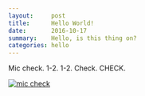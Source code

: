 ```yaml
---
layout:     post
title:      Hello World!
date:       2016-10-17
summary:    Hello, is this thing on?
categories: hello
---
```


Mic check. 1-2. 1-2. Check. CHECK.

[![mic check](http://www.brainlesstales.com/images/2011/Jul/mic-check.jpg)](http://www.brainlesstales.com/2011-07-31/mic-check)